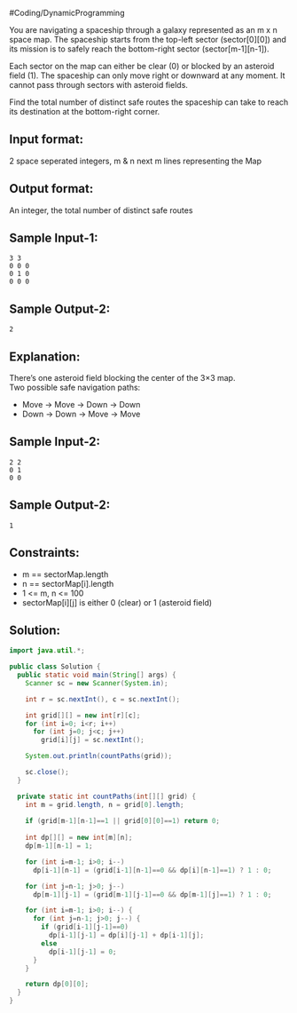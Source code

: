 #Coding/DynamicProgramming 

You are navigating a spaceship through a galaxy represented as an m x n space map. The spaceship starts from the top-left sector (sector\[0]\[0]) and its mission is to safely reach the bottom-right sector (sector\[m-1]\[n-1]).

Each sector on the map can either be clear (0) or blocked by an asteroid field (1). The spaceship can only move right or downward at any moment. It cannot pass through sectors with asteroid fields.

Find the total number of distinct safe routes the spaceship can take to reach its destination at the bottom-right corner.


Input format:
-------------
2 space seperated integers, m & n
next m lines representing the Map 

Output format:
--------------
An integer, the total number of distinct safe routes


Sample Input-1:
----------
```
3 3
0 0 0
0 1 0
0 0 0
```

Sample Output-2:
----------
```
2
```

Explanation:  
----------
There’s one asteroid field blocking the center of the 3×3 map.  
Two possible safe navigation paths:
- Move → Move → Down → Down
- Down → Down → Move → Move

Sample Input-2:
---------
```
2 2
0 1
0 0
```

Sample Output-2:
----------
```
1
```


Constraints:
----------
- m == sectorMap.length
- n == sectorMap\[i].length
- 1 <= m, n <= 100
- sectorMap\[i]\[j] is either 0 (clear) or 1 (asteroid field)

## Solution:

```java
import java.util.*;

public class Solution {
  public static void main(String[] args) {
    Scanner sc = new Scanner(System.in);

    int r = sc.nextInt(), c = sc.nextInt();

    int grid[][] = new int[r][c];
    for (int i=0; i<r; i++) 
      for (int j=0; j<c; j++)
        grid[i][j] = sc.nextInt();

    System.out.println(countPaths(grid));

    sc.close();
  }

  private static int countPaths(int[][] grid) {
    int m = grid.length, n = grid[0].length;
    
    if (grid[m-1][n-1]==1 || grid[0][0]==1) return 0;
    
    int dp[][] = new int[m][n];
    dp[m-1][n-1] = 1;

    for (int i=m-1; i>0; i--)
      dp[i-1][n-1] = (grid[i-1][n-1]==0 && dp[i][n-1]==1) ? 1 : 0;

    for (int j=n-1; j>0; j--)
      dp[m-1][j-1] = (grid[m-1][j-1]==0 && dp[m-1][j]==1) ? 1 : 0;

    for (int i=m-1; i>0; i--) {
      for (int j=n-1; j>0; j--) {
        if (grid[i-1][j-1]==0)
          dp[i-1][j-1] = dp[i][j-1] + dp[i-1][j];
        else
          dp[i-1][j-1] = 0;
      }
    }

    return dp[0][0];
  }
}
```